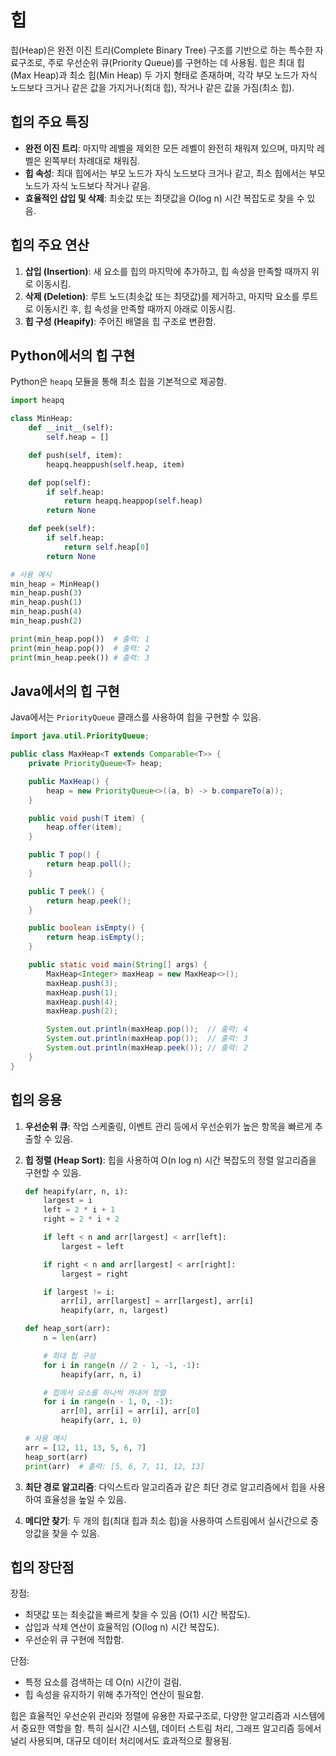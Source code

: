# 힙

힙(Heap)은 완전 이진 트리(Complete Binary Tree) 구조를 기반으로 하는 특수한 자료구조로, 주로 우선순위 큐(Priority Queue)를 구현하는 데 사용됨. 힙은 최대 힙(Max Heap)과 최소 힙(Min Heap) 두 가지 형태로 존재하며, 각각 부모 노드가 자식 노드보다 크거나 같은 값을 가지거나(최대 힙), 작거나 같은 값을 가짐(최소 힙).

## 힙의 주요 특징

- **완전 이진 트리**: 마지막 레벨을 제외한 모든 레벨이 완전히 채워져 있으며, 마지막 레벨은 왼쪽부터 차례대로 채워짐.
- **힙 속성**: 최대 힙에서는 부모 노드가 자식 노드보다 크거나 같고, 최소 힙에서는 부모 노드가 자식 노드보다 작거나 같음.
- **효율적인 삽입 및 삭제**: 최솟값 또는 최댓값을 O(log n) 시간 복잡도로 찾을 수 있음.

## 힙의 주요 연산

1. **삽입 (Insertion)**: 새 요소를 힙의 마지막에 추가하고, 힙 속성을 만족할 때까지 위로 이동시킴.
2. **삭제 (Deletion)**: 루트 노드(최솟값 또는 최댓값)를 제거하고, 마지막 요소를 루트로 이동시킨 후, 힙 속성을 만족할 때까지 아래로 이동시킴.
3. **힙 구성 (Heapify)**: 주어진 배열을 힙 구조로 변환함.

## Python에서의 힙 구현

Python은 `heapq` 모듈을 통해 최소 힙을 기본적으로 제공함.

```python
import heapq

class MinHeap:
    def __init__(self):
        self.heap = []

    def push(self, item):
        heapq.heappush(self.heap, item)

    def pop(self):
        if self.heap:
            return heapq.heappop(self.heap)
        return None

    def peek(self):
        if self.heap:
            return self.heap[0]
        return None

# 사용 예시
min_heap = MinHeap()
min_heap.push(3)
min_heap.push(1)
min_heap.push(4)
min_heap.push(2)

print(min_heap.pop())  # 출력: 1
print(min_heap.pop())  # 출력: 2
print(min_heap.peek()) # 출력: 3
```

## Java에서의 힙 구현

Java에서는 `PriorityQueue` 클래스를 사용하여 힙을 구현할 수 있음.

```java
import java.util.PriorityQueue;

public class MaxHeap<T extends Comparable<T>> {
    private PriorityQueue<T> heap;

    public MaxHeap() {
        heap = new PriorityQueue<>((a, b) -> b.compareTo(a));
    }

    public void push(T item) {
        heap.offer(item);
    }

    public T pop() {
        return heap.poll();
    }

    public T peek() {
        return heap.peek();
    }

    public boolean isEmpty() {
        return heap.isEmpty();
    }

    public static void main(String[] args) {
        MaxHeap<Integer> maxHeap = new MaxHeap<>();
        maxHeap.push(3);
        maxHeap.push(1);
        maxHeap.push(4);
        maxHeap.push(2);

        System.out.println(maxHeap.pop());  // 출력: 4
        System.out.println(maxHeap.pop());  // 출력: 3
        System.out.println(maxHeap.peek()); // 출력: 2
    }
}
```

## 힙의 응용

1. **우선순위 큐**: 작업 스케줄링, 이벤트 관리 등에서 우선순위가 높은 항목을 빠르게 추출할 수 있음.

2. **힙 정렬 (Heap Sort)**: 힙을 사용하여 O(n log n) 시간 복잡도의 정렬 알고리즘을 구현할 수 있음.

    ```python
    def heapify(arr, n, i):
        largest = i
        left = 2 * i + 1
        right = 2 * i + 2

        if left < n and arr[largest] < arr[left]:
            largest = left

        if right < n and arr[largest] < arr[right]:
            largest = right

        if largest != i:
            arr[i], arr[largest] = arr[largest], arr[i]
            heapify(arr, n, largest)

    def heap_sort(arr):
        n = len(arr)

        # 최대 힙 구성
        for i in range(n // 2 - 1, -1, -1):
            heapify(arr, n, i)

        # 힙에서 요소를 하나씩 꺼내어 정렬
        for i in range(n - 1, 0, -1):
            arr[0], arr[i] = arr[i], arr[0]
            heapify(arr, i, 0)

    # 사용 예시
    arr = [12, 11, 13, 5, 6, 7]
    heap_sort(arr)
    print(arr)  # 출력: [5, 6, 7, 11, 12, 13]
    ```

3. **최단 경로 알고리즘**: 다익스트라 알고리즘과 같은 최단 경로 알고리즘에서 힙을 사용하여 효율성을 높일 수 있음.

4. **메디안 찾기**: 두 개의 힙(최대 힙과 최소 힙)을 사용하여 스트림에서 실시간으로 중앙값을 찾을 수 있음.

## 힙의 장단점

장점:

- 최댓값 또는 최솟값을 빠르게 찾을 수 있음 (O(1) 시간 복잡도).
- 삽입과 삭제 연산이 효율적임 (O(log n) 시간 복잡도).
- 우선순위 큐 구현에 적합함.

단점:

- 특정 요소를 검색하는 데 O(n) 시간이 걸림.
- 힙 속성을 유지하기 위해 추가적인 연산이 필요함.

힙은 효율적인 우선순위 관리와 정렬에 유용한 자료구조로, 다양한 알고리즘과 시스템에서 중요한 역할을 함. 특히 실시간 시스템, 데이터 스트림 처리, 그래프 알고리즘 등에서 널리 사용되며, 대규모 데이터 처리에서도 효과적으로 활용됨.
